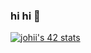 ### hi hi 👋

[![johii's 42 stats](https://badge.mediaplus.ma/darkgray/johii?UM6P=off)](https://github.com/oakoudad/badge42)

